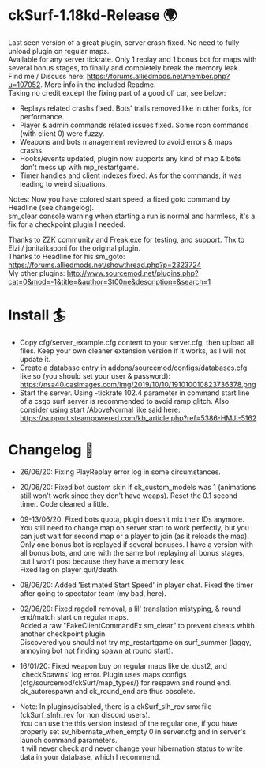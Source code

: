 ﻿# ckSurf-1.18kd-Release 🌍
  Last seen version of a great plugin, server crash fixed. No need to fully unload plugin on regular maps.  
  Available for any server tickrate. Only 1 replay and 1 bonus bot for maps with several bonus stages, to finally and completely break the memory leak.  
  Find me / Discuss here: https://forums.alliedmods.net/member.php?u=107052. More info in the included Readme.  
  Taking no credit except the fixing part of a good ol' car, see below:  
  - Replays related crashs fixed. Bots' trails removed like in other forks, for performance.
  - Player & admin commands related issues fixed. Some rcon commands (with client 0) were fuzzy.
  - Weapons and bots management reviewed to avoid errors & maps crashs.
  - Hooks/events updated, plugin now supports any kind of map & bots don't mess up with mp_restartgame.
  - Timer handles and client indexes fixed. As for the commands, it was leading to weird situations.

Notes: Now you have colored start speed, a fixed goto command by Headline (see changelog).  
       sm_clear console warning when starting a run is normal and harmless, it's a fix for a checkpoint plugin I needed.  

Thanks to ZZK community and Freak.exe for testing, and support. Thx to Elzi / jonitaikaponi for the original plugin.  
Thanks to Headline for his sm_goto:  https://forums.alliedmods.net/showthread.php?p=2323724  
My other plugins: http://www.sourcemod.net/plugins.php?cat=0&mod=-1&title=&author=St00ne&description=&search=1

# Install 🏄
  - Copy cfg/server_example.cfg content to your server.cfg, then upload all files. Keep your own cleaner extension version if it works, as I will not update it.
  - Create a database entry in addons/sourcemod/configs/databases.cfg like so (you should set your user & password):
  https://nsa40.casimages.com/img/2019/10/10/191010010823736378.png
  - Start the server. Using -tickrate 102.4 parameter in command start line of a csgo surf server is recommended to avoid ramp glitch.
  Also consider using start /AboveNormal like said here: https://support.steampowered.com/kb_article.php?ref=5386-HMJI-5162

# Changelog 👹
  - 26/06/20: Fixing PlayReplay error log in some circumstances.  
  
  - 20/06/20: Fixed bot custom skin if ck_custom_models was 1 (animations still won't work since they don't have weaps). Reset the 0.1 second timer. Code cleaned a little.  
  
  - 09-13/06/20: Fixed bots quota, plugin doesn't mix their IDs anymore. You still need to change map on server start to work perfectly, but you can just wait for second map or a player to join (as it reloads the map).  
  Only one bonus bot is replayed if several bonuses. I have a version with all bonus bots, and one with the same bot replaying all bonus stages, but I won't post because they have a memory leak.  
  Fixed lag on player quit/death.  
  
  - 08/06/20: Added 'Estimated Start Speed' in player chat. Fixed the timer after going to spectator team (my bad, here).  
  
  - 02/06/20: Fixed ragdoll removal, a lil' translation mistyping, & round end/match start on regular maps.  
  Added a raw "FakeClientCommandEx sm_clear" to prevent cheats whith another checkpoint plugin.  
  Discovered you should not try mp_restartgame on surf_summer (laggy, annoying bot not finding spawn at round start).  
  
  - 16/01/20: Fixed weapon buy on regular maps like de_dust2,  and 'checkSpawns' log error. Plugin uses maps configs (cfg/sourcemod/ckSurf/map_types/) for respawn and round end. ck_autorespawn and ck_round_end are thus obsolete.  
  
  - Note: In plugins/disabled, there is a ckSurf_slh_rev smx file (ckSurf_slnh_rev for non discord users).  
    You can use the this version instead of the regular one, if you have properly set sv_hibernate_when_empty 0 in server.cfg and in server's launch command parameters.  
    It will never check and never change your hibernation status to write data in your database, which I recommend.
